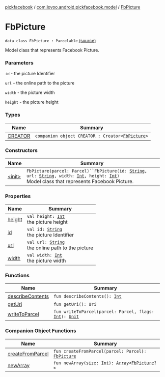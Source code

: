 [pickfacebook](../../index.md) / [com.lovoo.android.pickfacebook.model](../index.md) / [FbPicture](./index.md)

# FbPicture

`data class FbPicture : Parcelable` [(source)](https://github.com/lovoo/android-pickpic/blob/master/pickfacebook/src/main/kotlin/com/lovoo/android/pickfacebook/model/FbPicture.kt#L15)

Model class that represents Facebook Picture.

### Parameters

`id` - the picture Identifier

`url` - the online path to the picture

`width` - the picture width

`height` - the picture height

### Types

| Name | Summary |
|---|---|
| [CREATOR](-c-r-e-a-t-o-r/index.md) | `companion object CREATOR : Creator<`[`FbPicture`](./index.md)`>` |

### Constructors

| Name | Summary |
|---|---|
| [&lt;init&gt;](-init-.md) | `FbPicture(parcel: Parcel)``FbPicture(id: `[`String`](https://kotlinlang.org/api/latest/jvm/stdlib/kotlin/-string/index.html)`, url: `[`String`](https://kotlinlang.org/api/latest/jvm/stdlib/kotlin/-string/index.html)`, width: `[`Int`](https://kotlinlang.org/api/latest/jvm/stdlib/kotlin/-int/index.html)`, height: `[`Int`](https://kotlinlang.org/api/latest/jvm/stdlib/kotlin/-int/index.html)`)`<br>Model class that represents Facebook Picture. |

### Properties

| Name | Summary |
|---|---|
| [height](height.md) | `val height: `[`Int`](https://kotlinlang.org/api/latest/jvm/stdlib/kotlin/-int/index.html)<br>the picture height |
| [id](id.md) | `val id: `[`String`](https://kotlinlang.org/api/latest/jvm/stdlib/kotlin/-string/index.html)<br>the picture Identifier |
| [url](url.md) | `val url: `[`String`](https://kotlinlang.org/api/latest/jvm/stdlib/kotlin/-string/index.html)<br>the online path to the picture |
| [width](width.md) | `val width: `[`Int`](https://kotlinlang.org/api/latest/jvm/stdlib/kotlin/-int/index.html)<br>the picture width |

### Functions

| Name | Summary |
|---|---|
| [describeContents](describe-contents.md) | `fun describeContents(): `[`Int`](https://kotlinlang.org/api/latest/jvm/stdlib/kotlin/-int/index.html) |
| [getUri](get-uri.md) | `fun getUri(): Uri` |
| [writeToParcel](write-to-parcel.md) | `fun writeToParcel(parcel: Parcel, flags: `[`Int`](https://kotlinlang.org/api/latest/jvm/stdlib/kotlin/-int/index.html)`): `[`Unit`](https://kotlinlang.org/api/latest/jvm/stdlib/kotlin/-unit/index.html) |

### Companion Object Functions

| Name | Summary |
|---|---|
| [createFromParcel](create-from-parcel.md) | `fun createFromParcel(parcel: Parcel): `[`FbPicture`](./index.md) |
| [newArray](new-array.md) | `fun newArray(size: `[`Int`](https://kotlinlang.org/api/latest/jvm/stdlib/kotlin/-int/index.html)`): `[`Array`](https://kotlinlang.org/api/latest/jvm/stdlib/kotlin/-array/index.html)`<`[`FbPicture`](./index.md)`?>` |
